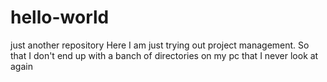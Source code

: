 # hello-world
just another repository
Here I am just trying out project management. So that I don't end up with a banch of directories on my pc that I never look at again
